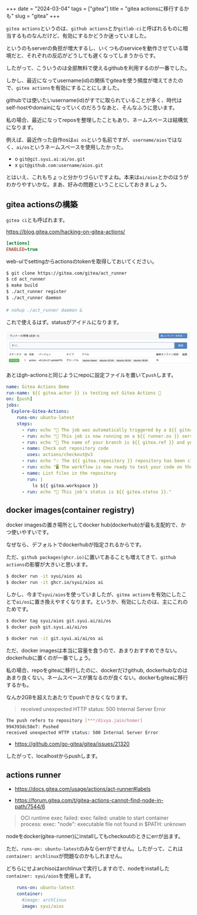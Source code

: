 +++
date = "2024-03-04"
tags = ["gitea"]
title = "gitea actionsに移行するかも"
slug = "gitea"
+++

`gitea actions`というのは、`github actions`とか`gitlab-ci`と呼ばれるものに相当するものなんだけど、有効にするかどうか迷っていました。

というのもserverの負担が増大するし、いくつものserviceを動作させている環境だと、それぞれの反応がどうしても遅くなってしまうからです。

したがって、こういうのは全部無料で使えるgithubを利用するのが一番でした。

しかし、最近になってusername(id)の関係でgiteaを使う頻度が増えてきたので、`gitea actions`を有効にすることにしました。

githubでは使いたいusername(id)がすでに取られていることが多く、時代はself-hostやdomainになっていくのだろうなあと、そんなふうに思います。

私の場合、最近になってreposを整理したこともあり、ネームスペースは結構気になります。

例えば、最近作った自作osは`ai os`という名前ですが、`username/aios`ではなく、`ai/os`というネームスペースを使用したかった。

- o `git@git.syui.ai:ai/os.git`
- x `git@github.com:username/aios.git`

とはいえ、これもちょっと分かりづらいですよね。本来は`ai/aios`とかのほうがわかりやすいかな。まあ、好みの問題ということにしておきましょう。

## gitea actionsの構築

`gitea ci`とも呼ばれます。

https://blog.gitea.com/hacking-on-gitea-actions/

```sh:/app/data/gitea/conf/app.ini
[actions]
ENABLED=true
```

web-uiでsettingからactionsのtokenを取得しておいてください。

```sh
$ git clone https://gitea.com/gitea/act_runner
$ cd act_runner
$ make build
$ ./act_runner register
$ ./act_runner daemon

# nohup ./act_runner daemon &
```

これで使えるはず。statusがアイドルになります。

![](/img/gitea-ci_0001.png)

あとはgh-actionsと同じようにrepoに設定ファイルを置いて`push`します。

```yml:.gitea/workflows/demo.yaml
name: Gitea Actions Demo
run-name: ${{ gitea.actor }} is testing out Gitea Actions 🚀
on: [push]
jobs:
  Explore-Gitea-Actions:
    runs-on: ubuntu-latest
    steps:
      - run: echo "🎉 The job was automatically triggered by a ${{ gitea.event_name }} event."
      - run: echo "🐧 This job is now running on a ${{ runner.os }} server hosted by Gitea!"
      - run: echo "🔎 The name of your branch is ${{ gitea.ref }} and your repository is ${{ gitea.repository }}."
      - name: Check out repository code
        uses: actions/checkout@v3
      - run: echo "💡 The ${{ gitea.repository }} repository has been cloned to the runner."
      - run: echo "🖥️ The workflow is now ready to test your code on the runner."
      - name: List files in the repository
        run: |
          ls ${{ gitea.workspace }}
      - run: echo "🍏 This job's status is ${{ gitea.status }}."
```

## docker images(container registry)

docker imagesの置き場所としてdocker hub(dockerhub)が最も支配的で、かつ使いやすいです。

なぜなら、デフォルトでdockerhubが指定されるからです。

ただ、`github packages(ghcr.io)`に置いてあることも増えてきて、`github actions`の影響が大きいと思います。

```sh
$ docker run -it syui/aios ai
$ docker run -it ghcr.io/syui/aios ai
```

しかし、今まで`syui/aios`を使っていましたが、`gitea actions`を有効にしたことで`ai/os`に置き換えやすくなります。というか、有効にしたのは、主にこれのためです。

```sh
$ docker tag syui/aios git.syui.ai/ai/os
$ docker push git.syui.ai/ai/os
```

```sh
$ docker run -it git.syui.ai/ai/os ai
```

ただ、docker imagesは本当に容量を食うので、あまりおすすめできない。dockerhubに置くのが一番でしょう。

私の場合、repoをgiteaに移行したのに、dockerだけgithub, dockerhubなのはあまり良くない。ネームスペースが異なるのが良くない。dockerもgiteaに移行するかも。

なんか2GBを超えたあたりでpushできなくなります。

> received unexpected HTTP status: 500 Internal Server Error

```sh
The push refers to repository [***/divya.jain/homer]
994393dc58e7: Pushed 
received unexpected HTTP status: 500 Internal Server Error
```

- https://github.com/go-gitea/gitea/issues/21320

したがって、localhostからpushします。

## actions runner

- https://docs.gitea.com/usage/actions/act-runner#labels

- https://forum.gitea.com/t/gitea-actions-cannot-find-node-in-path/7544/6

> OCI runtime exec failed: exec failed: unable to start container process: exec: "node": executable file not found in $PATH: unknown

nodeをdocker(gitea-runner)にinstallしてもcheckoutのときにerrが出ます。

ただ、`runs-on: ubuntu-latest`のみならerrがでません。したがって、これは`container: archlinux`が問題なのかもしれません。

どちらにせよarchisoはarchlinuxで実行しますので、nodeをinstallした`container: syui/aios`を使用します。

```yaml
    runs-on: ubuntu-latest
    container: 
      #image: archlinux
      image: syui/aios 
```

